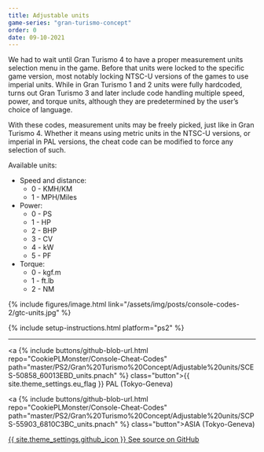 ```yaml
---
title: Adjustable units
game-series: "gran-turismo-concept"
order: 0
date: 09-10-2021
---
```


We had to wait until Gran Turismo 4 to have a proper measurement units selection menu in the game. Before that units were locked to the specific game version, most notably locking NTSC-U versions of the games to use imperial units. While in Gran Turismo 1 and 2 units were fully hardcoded, turns out Gran Turismo 3 and later include code handling multiple speed, power, and torque units, although they are predetermined by the user’s choice of language.

With these codes, measurement units may be freely picked, just like in Gran Turismo 4. Whether it means using metric units in the NTSC-U versions, or imperial in PAL versions, the cheat code can be modified to force any selection of such.

Available units:
* Speed and distance:
  * 0 - KMH/KM
  * 1 - MPH/Miles
* Power:
  * 0 - PS
  * 1 - HP
  * 2 - BHP
  * 3 - CV
  * 4 - kW
  * 5 - PF
* Torque:
  * 0 - kgf.m
  * 1 - ft.lb
  * 2 - NM

{% include figures/image.html link="/assets/img/posts/console-codes-2/gtc-units.jpg" %}

{% include setup-instructions.html platform="ps2" %}

***

<a {% include buttons/github-blob-url.html repo="CookiePLMonster/Console-Cheat-Codes" path="master/PS2/Gran%20Turismo%20Concept/Adjustable%20units/SCES-50858_60013EBD_units.pnach" %} class="button">{{ site.theme_settings.eu_flag }} PAL (Tokyo-Geneva)</a>

<a {% include buttons/github-blob-url.html repo="CookiePLMonster/Console-Cheat-Codes" path="master/PS2/Gran%20Turismo%20Concept/Adjustable%20units/SCPS-55903_6810C3BC_units.pnach" %} class="button">ASIA (Tokyo-Geneva)</a>

<a href="https://github.com/CookiePLMonster/Console-Cheat-Codes/blob/master/PS2/Gran%20Turismo%20Concept/Adjustable%20units" class="button github" target="_blank">{{ site.theme_settings.github_icon }} See source on GitHub</a>
